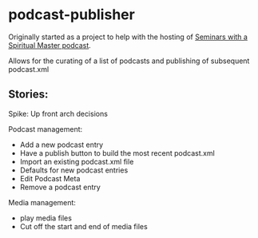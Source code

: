 # podcast-publisher

Originally started as a project to help with the hosting of [Seminars with a Spiritual Master podcast](https://itunes.apple.com/gb/podcast/seminars-spiritual-master/id428834510).

Allows for the curating of a list of podcasts and publishing of subsequent podcast.xml

## Stories:

Spike: Up front arch decisions

Podcast management:
* Add a new podcast entry
* Have a publish button to build the most recent podcast.xml
* Import an existing podcast.xml file
* Defaults for new podcast entries
* Edit Podcast Meta
* Remove a podcast entry

Media management:
* play media files
* Cut off the start and end of media files

